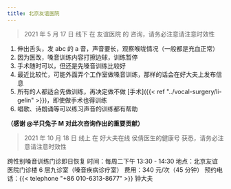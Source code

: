 ```yaml
---
title: 北京友谊医院
---
```


> 2021 年 5 月 17 日 线下 在 友谊医院 的 咨询，请务必注意请注意时效性

1. 伸出舌头，发 abc 的 a 音，声音要长，观察喉咙情况（一般都是充血正常）
1. 因为医改，嗓音训练内容打擦边球，训练暂停
1. 手术随时可以，但还是先嗓音训练比较好
1. 最近比较忙，可能外面弄个工作室做嗓音训练，那样的话会在好大夫上发布信息
1. 所有的人都适合先做训练，再决定做不做 [手术]({{< ref "../vocal-surgery/li-gelin" >}})，即使做手术也得训练
1. 唱歌、诗朗诵等可以练习声音的训练都有帮助

**（感谢 @半只兔子 M 对此次咨询作出的重要贡献）**

> 2021 年 10 月 18 日 线上 在 好大夫在线 侯倩医生的健康号 获悉，请务必注意请注意时效性

跨性别嗓音训练门诊即日恢复
时间：每周二下午 13:30 - 14:30
地点：北京友谊医院门诊楼 6 层九诊室（嗓音疾病诊疗室）
费用：340 元/次（45 分钟）
预约电话：{{< telephone "+86 010-6313-8677" >}} 钟大夫
